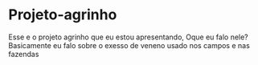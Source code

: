 # Projeto-agrinho
Esse e o projeto agrinho que eu estou apresentando, Oque eu falo nele? Basicamente eu falo sobre o exesso de veneno usado nos campos e nas fazendas
